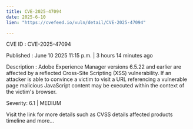 ```yaml
---
title: CVE-2025-47094
date: 2025-6-10
lien: "https://cvefeed.io/vuln/detail/CVE-2025-47094"

---
```


CVE ID : CVE-2025-47094

Published :  June 10
2025
11:15 p.m. | 3 hours
14 minutes ago

Description : Adobe Experience Manager versions 6.5.22 and earlier are affected by a reflected Cross-Site Scripting (XSS) vulnerability. If an attacker is able to convince a victim to visit a URL referencing a vulnerable page
malicious JavaScript content may be executed within the context of the victim's browser.

Severity: 6.1 | MEDIUM

Visit the link for more details
such as CVSS details
affected products
timeline
and more...
